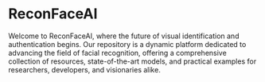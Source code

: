 # ReconFaceAI
Welcome to ReconFaceAI, where the future of visual identification and authentication begins. Our repository is a dynamic platform dedicated to advancing the field of facial recognition, offering a comprehensive collection of resources, state-of-the-art models, and practical examples for researchers, developers, and visionaries alike.
